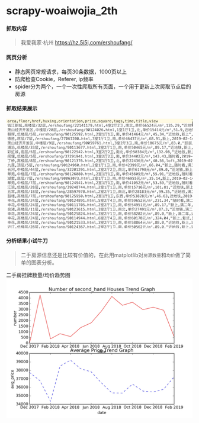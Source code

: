 # scrapy-woaiwojia_2th

#### 抓取内容

>我爱我家·杭州 https://hz.5i5j.com/ershoufang/

#### 网页分析

* 静态网页常规请求，每页30条数据，1000页以上
* 防爬检查Cookie，Referer, ip频率
* spider分为两个，一个一次性爬取所有页面，一个用于更新上次爬取节点后的房源

#### 抓取结果展示

![](https://github.com/Bigbenen/scrapy-woaiwojia_2th/blob/master/a.png)

#### 分析结果小试牛刀

>二手房源信息还是比较有价值的，在此用matplotlib对`房源数量`和`均价`做了简单的图表分析。

二手房挂牌数量/均价趋势图
![](https://github.com/Bigbenen/scrapy-woaiwojia_2th/blob/master/20190215.jpg)

